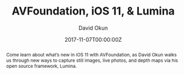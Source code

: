 ---
title: "AVFoundation, iOS 11, & Lumina"
date: 2017-11-07T00:00:00Z
abstract: Come learn about what’s new in iOS 11 with AVFoundation, as David Okun walks us through new ways to capture still images, live photos, and depth maps via his open source framework, Lumina.
author: David Okun
geo: Austin, TX, USA
location: Austin iPhone Developer Group
slide_url: https://speakerdeck.com/dokun1/avfoundation-ios-11-and-lumina
location_url: https://www.meetup.com/Austin-iPhone-Developer-Group/
---